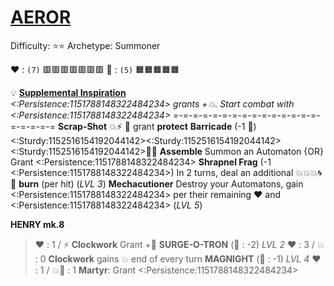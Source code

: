 # [**__AEROR__**](<https://youtu.be/yydNF8tuVmU>)
Difficulty: ⭐⭐
Archetype: Summoner

:heart: : `(7)` :red_square::red_square::red_square::red_square::red_square::red_square::red_square:
:large_orange_diamond: : `(5)` :orange_square::orange_square::orange_square::orange_square::orange_square:

:bulb: [**Supplemental Inspiration**](https://media.discordapp.net/attachments/1056365502101979146/1168051985052872774/Aeror.jpg?ex=65505c2e&is=653de72e&hm=130ce0e144b39f1a40f482f767084f1caa5466a0756f6ac698c991c704b084e8&=)  
*<:Persistence:1151788148322484234> grants +:boom:. Start combat with <:Persistence:1151788148322484234>*
=-=-=-=-=-=-=-=-=-=-=-=-=-=-=-=-=-=-=-=
**Scrap-Shot** :boom::zap: :twisted_rightwards_arrows: grant __protect__
**Barricade** (-1 :large_orange_diamond:) <:Sturdy:1152516154192044142><:Sturdy:1152516154192044142><:Sturdy:1152516154192044142>:twisted_rightwards_arrows::boom:
**Assemble** Summon an Automaton {OR} Grant <:Persistence:1151788148322484234>
**Shrapnel Frag** (-1 <:Persistence:1151788148322484234>) In 2 turns, deal an additional :boom::boom::boom::cyclone: :twisted_rightwards_arrows: __burn__ (per hit) (*LVL 3*)
**Mechacutioner** Destroy your Automatons, gain <:Persistence:1151788148322484234> per their remaining :heart: and <:Persistence:1151788148322484234> (*LVL 5*)

**__HENRY mk.8__**
> ﻿:heart:﻿﻿ : 1 / :zap: 
> **Clockwork** Grant +:large_orange_diamond:
**__SURGE-O-TRON__** (:large_orange_diamond:﻿﻿ ﻿: -2) *LVL 2*
> ﻿:heart:﻿﻿ : 3 / :boom:﻿﻿﻿ : 0 
> **Clockwork** gains :boom: end of every turn
**__MAGNIGHT__** (:large_orange_diamond:﻿﻿ ﻿: -1) *LVL 4*
> ﻿:heart:﻿﻿ : 1 / :boom:﻿﻿﻿:dart: : 1
> **Martyr**: Grant <:Persistence:1151788148322484234>
